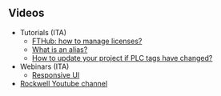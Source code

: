 ## Videos

- Tutorials (ITA)
  - [FTHub: how to manage licenses?](https://www.youtube.com/watch?v=BVXPn04wZ8M&ab_channel=ASEMS.r.l.)
  - [What is an alias?](https://youtu.be/BoWB3jcCFg8)
  - [How to update your project if PLC tags have changed?](https://youtu.be/BrhrQNulqSM)
- Webinars (ITA)
  - [Responsive UI](https://www.youtube.com/watch?v=1fI2JVNK3qY&ab_channel=ASEMS.r.l.)
- [Rockwell Youtube channel](https://www.youtube.com/playlist?list=PL3K_BigUXJ1M1-JpRiwIIhzJUbhwtK3yy)
